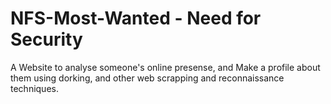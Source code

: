 # NFS-Most-Wanted - Need for Security
A Website to analyse someone's online presense, and Make a profile about them using dorking, and other web scrapping and reconnaissance techniques.  
